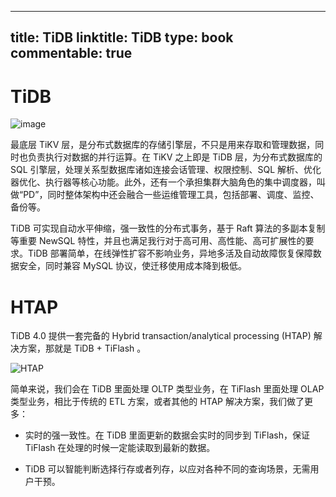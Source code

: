 
---
title: TiDB
linktitle: TiDB
type: book
commentable: true
---

# TiDB

![image](https://user-images.githubusercontent.com/5803001/51458039-bcb43900-1d8e-11e9-8bb6-9c984ffeafbd.png)

最底层 TiKV 层，是分布式数据库的存储引擎层，不只是用来存取和管理数据，同时也负责执行对数据的并行运算。在 TiKV 之上即是 TiDB 层，为分布式数据库的 SQL 引擎层，处理关系型数据库诸如连接会话管理、权限控制、SQL 解析、优化器优化、执行器等核心功能。此外，还有一个承担集群大脑角色的集中调度器，叫做“PD”，同时整体架构中还会融合一些运维管理工具，包括部署、调度、监控、备份等。

TiDB 可实现自动水平伸缩，强一致性的分布式事务，基于 Raft 算法的多副本复制等重要 NewSQL 特性，并且也满足我行对于高可用、高性能、高可扩展性的要求。TiDB 部署简单，在线弹性扩容不影响业务，异地多活及自动故障恢复保障数据安全，同时兼容 MySQL 协议，使迁移使用成本降到极低。

# HTAP

TiDB 4.0 提供一套完备的 Hybrid transaction/analytical processing (HTAP) 解决方案，那就是 TiDB + TiFlash 。

![HTAP](https://s1.ax1x.com/2020/06/06/ty7Sr6.md.png)

简单来说，我们会在 TiDB 里面处理 OLTP 类型业务，在 TiFlash 里面处理 OLAP 类型业务，相比于传统的 ETL 方案，或者其他的 HTAP 解决方案，我们做了更多：

- 实时的强一致性。在 TiDB 里面更新的数据会实时的同步到 TiFlash，保证 TiFlash 在处理的时候一定能读取到最新的数据。

- TiDB 可以智能判断选择行存或者列存，以应对各种不同的查询场景，无需用户干预。

    